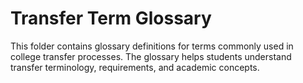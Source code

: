 # Transfer Term Glossary

This folder contains glossary definitions for terms commonly used in college transfer processes. The glossary helps students understand transfer terminology, requirements, and academic concepts. 
